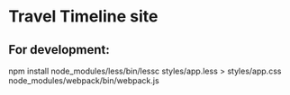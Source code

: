 # Travel Timeline site
## For development:
npm install
node_modules/less/bin/lessc styles/app.less > styles/app.css
node_modules/webpack/bin/webpack.js 

